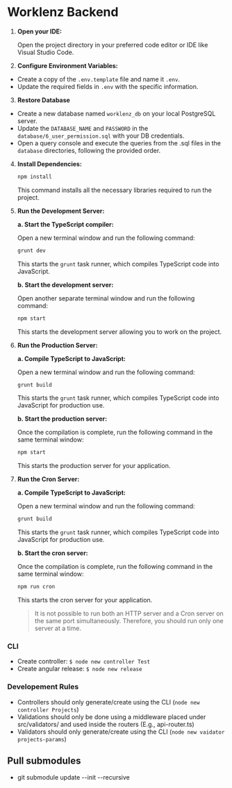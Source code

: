 # Worklenz Backend

1. **Open your IDE:**

   Open the project directory in your preferred code editor or IDE like Visual Studio Code.

2. **Configure Environment Variables:**

  - Create a copy of the `.env.template` file and name it `.env`.
  - Update the required fields in `.env` with the specific information.

3. **Restore Database**
  - Create a new database named `worklenz_db` on your local PostgreSQL server.
   - Update the `DATABASE_NAME` and `PASSWORD` in the  `database/6_user_permission.sql` with your DB credentials.
  - Open a query console and execute the queries from the .sql files in the `database` directories, following the provided order.

4. **Install Dependencies:**

   ```bash
   npm install
   ```

   This command installs all the necessary libraries required to run the project.

5. **Run the Development Server:**

   **a. Start the TypeScript compiler:**

   Open a new terminal window and run the following command:

      ```bash
      grunt dev
      ```

   This starts the `grunt` task runner, which compiles TypeScript code into JavaScript.

   **b. Start the development server:**

   Open another separate terminal window and run the following command:

      ```bash
      npm start
      ```

   This starts the development server allowing you to work on the project.

6. **Run the Production Server:**

   **a. Compile TypeScript to JavaScript:**

   Open a new terminal window and run the following command:

      ```bash
      grunt build
      ```

   This starts the `grunt` task runner, which compiles TypeScript code into JavaScript for production use.

   **b. Start the production server:**

   Once the compilation is complete, run the following command in the same terminal window:

      ```bash
      npm start
      ```

   This starts the production server for your application.

7. **Run the Cron Server:**

   **a. Compile TypeScript to JavaScript:**

   Open a new terminal window and run the following command:

      ```bash
      grunt build
      ```

   This starts the `grunt` task runner, which compiles TypeScript code into JavaScript for production use.

   **b. Start the cron server:**

   Once the compilation is complete, run the following command in the same terminal window:

      ```bash
      npm run cron
      ```

   This starts the cron server for your application.

   > It is not possible to run both an HTTP server and a Cron server on the same port simultaneously. 
   > Therefore, you should run only one server at a time.

### CLI

- Create controller: `$ node new controller Test`
- Create angular release: `$ node new release`

### Developement Rules

- Controllers should only generate/create using the CLI (`node new controller Projects`)
- Validations should only be done using a middleware placed under src/validators/ and used inside the routers (E.g., api-router.ts)
- Validators should only generate/create using the CLI (`node new vaidator projects-params`)

## Pull submodules
- git submodule update --init --recursive
